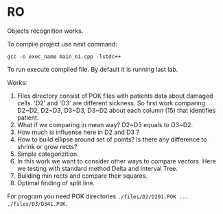 # RO
Objects recognition works.

To compile project use next command:

`gcc -o exec_name main_oi.cpp -lstdc++`

To run execute compiled file.
By default it is running last lab.

Works:
1. Files directory consist of POK files with patients data about damaged cells.
   'D2' and 'D3' are different sickness. So first work comparing D2~D2, D2~D3,
   D3~D3, D3~D2 about each column (15) that identifies patient.
2. What if we comparing in mean way?
   D2~D3 equals to D3~D2.
3. How much is influense here in D2 and D3 ?
4. How to build ellipse around set of points?
   Is there any difference to shrink or grow rects?
5. Simple categorizition.
6. In this work we want to consider other ways to compare vectors.
   Here we testing with standard method Delta and Interval Tree.
7. Building min rects and compare their squares.
8. Optimal finding of split line.

For program you need POK directories `./files/D2/D201.POK ... ./files/D3/D341.POK`.
